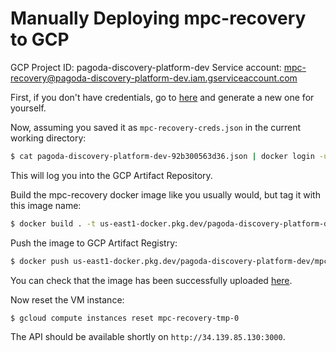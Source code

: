 # Manually Deploying mpc-recovery to GCP

GCP Project ID: pagoda-discovery-platform-dev
Service account: mpc-recovery@pagoda-discovery-platform-dev.iam.gserviceaccount.com

First, if you don't have credentials, go to [here](https://console.cloud.google.com/iam-admin/serviceaccounts/details/106859519072057593233;edit=true/keys?project=pagoda-discovery-platform-dev) and generate a new one for yourself.

Now, assuming you saved it as `mpc-recovery-creds.json` in the current working directory:

```bash
$ cat pagoda-discovery-platform-dev-92b300563d36.json | docker login -u _json_key --password-stdin https://us-east1-docker.pkg.dev
```

This will log you into the GCP Artifact Repository.

Build the mpc-recovery docker image like you usually would, but tag it with this image name:

```bash
$ docker build . -t us-east1-docker.pkg.dev/pagoda-discovery-platform-dev/mpc-recovery-tmp/mpc-recovery
```

Push the image to GCP Artifact Registry:

```bash
$ docker push us-east1-docker.pkg.dev/pagoda-discovery-platform-dev/mpc-recovery-tmp/mpc-recovery
```

 You can check that the image has been successfully uploaded [here](https://console.cloud.google.com/artifacts/docker/pagoda-discovery-platform-dev/us-east1/mpc-recovery-tmp?project=pagoda-discovery-platform-dev).

 Now reset the VM instance:
 
 ```bash
 $ gcloud compute instances reset mpc-recovery-tmp-0
 ```

 The API should be available shortly on `http://34.139.85.130:3000`.
